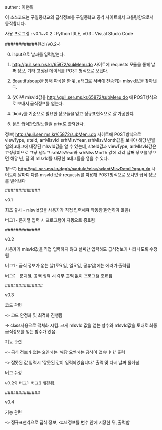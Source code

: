 author : 이현록

이 소스코드는 구일중학교의 급식정보를 구일중학교 공식 사이트에서 크롤링함으로서 동작합니다.

사용 프로그램 : v0.1~v0.2 : Python IDLE, v0.3 : Visual Studio Code

############원리 (v0.2~)

0. input으로 날짜를 입력받는다.

1. http://guil.sen.ms.kr/65872/subMenu.do 사이트에 requests 모듈을 통해 날짜 정보, 기타 고정된 데이터를 POST 형식으로 보낸다.

2. Beautifulsoup을 통해 파싱을 한 뒤, a태그로 서버에 전송되는 mlsvId값을 찾아낸다.

3. 찾아낸 mlsvId값을 http://guil.sen.ms.kr/65872/subMenu.do 에 POST형식으로 보내서 급식정보를 얻는다.

4. tbody를 기준으로 필요한 정보들을 얻고 정규표현식으로 잘 가공한다.

5. 얻은 급식관련정보들을 print로 출력한다.

정보)
http://guil.sen.ms.kr/65872/subMenu.do 사이트에 POST방식으로 viewType, siteId, arrMlsvId, srhMlsvYear, srhMlsvMonth값을 보내야 해당 년월일의 a태그에 내장된 mlsvId값을 알 수 있는데, siteId값과 viewType, arrMlsvId값은 고정값이므로 그냥 냅두고 srhMlsYear와 srhMlsvMonth 값에 각각 날짜 정보를 넣으면 해당 년, 달 의 mlsvId를 내장한 a태그들을 얻을 수 있다.

정보2)
http://guil.sen.ms.kr/dggb/module/mlsv/selectMlsvDetailPopup.do 사이트에 날마다 다른 mlsvId 값을 requests를 이용해 POST방식으로 보내면 급식 정보를 뱉어낸다

#############

v0.1

최초 출시 - mlsvId값을 사용자가 직접 입력해야 작동함(완전하지 않음)

버그1 - 문자열 입력 시 프로그램이 자동으로 종료됨

#############

v0.2

사용자가 mlsvId값을 직접 입력하지 않고 날짜만 입력해도 급식정보가 나타나도록 수정됨

버그1 - 급식 정보가 없는 날(토요일, 일요일, 공휴일)에는 에러가 출력됨

버그2 - 문자열, 공백 입력 시 아무 출력 없이 프로그램 종료됨



##############

v0.3

코드 관련

 -> 코드 안정화 및 최적화 진행됨

 -> class사용으로 객체화 시킴. 크게 mlsvId 값을 얻는 함수와 mlsvId값을 토대로 최종 급식정보를 얻는 함수가 있음.

기능 관련

 -> 급식 정보가 없는 요일에는 '해당 요일에는 급식이 없습니다.' 출력

 -> 잘못된 값 입력시 '잘못된 값이 입력되었습니다.' 출력 및 다시 날짜 물어봄

버그 수정

v0.2의 버그1, 버그2 해결됨.

#############

v0.4

기능 관련

-> 정규표현식으로 급식 정보, kcal 정보를 변수 안에 저장한 뒤, 출력함
